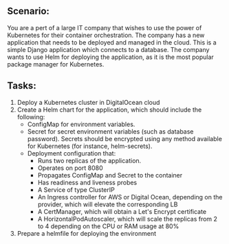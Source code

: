 ## Scenario:
You are a pert of a large IT company that wishes to use the power of Kubernetes for their container orchestration. The company has a new application that needs to be deployed and managed in the cloud. This is a simple Django application which connects to a database. The company wants to use Helm for deploying the application, as it is the most popular package manager for Kubernetes.

## Tasks:
1. Deploy a Kubernetes cluster in DigitalOcean cloud
1. Create a Helm chart for the application, which should include the following:
   - ConfigMap for environment variables.
   - Secret for secret environment variables (such as database password). Secrets should be encrypted using any method available for Kubernetes (for instance, helm-secrets).
   - Deployment configuration that:
     - Runs two replicas of the application.
     - Operates on port 8080
     - Propagates ConfigMap and Secret to the container
     - Has readiness and liveness probes
     - A Service of type ClusterIP
     - An Ingress controller for AWS or Digital Ocean, depending on the provider, which will elevate the corresponding LB
     - A CertManager, which will obtain a Let's Encrypt certificate
     - A HorizontalPodAutoscaler, which will scale the replicas from 2 to 4 depending on the CPU or RAM usage at 80%
1. Prepare a helmfile for deploying the environment
